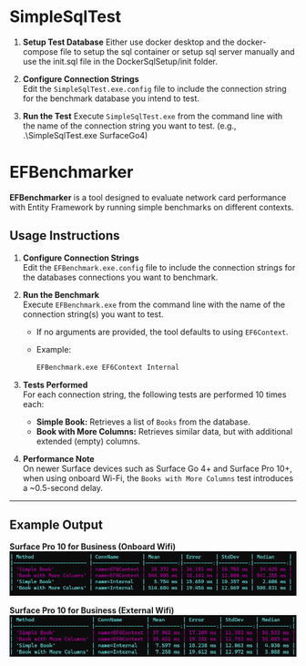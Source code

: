 # SimpleSqlTest

1. **Setup Test Database**
   Either use docker desktop and the docker-compose file to setup the sql container or setup sql server manually and use the init.sql file in the DockerSqlSetup/init folder.

1. **Configure Connection Strings**  
   Edit the `SimpleSqlTest.exe.config` file to include the connection string for the benchmark database you intend to test.

2. **Run the Test**
   Execute `SimpleSqlTest.exe` from the command line with the name of the connection string you want to test. (e.g., .\SimpleSqlTest.exe SurfaceGo4)



   
# EFBenchmarker

**EFBenchmarker** is a tool designed to evaluate network card performance with Entity Framework by running simple benchmarks on different contexts. 

## Usage Instructions

1. **Configure Connection Strings**  
   Edit the `EFBenchmark.exe.config` file to include the connection strings for the databases connections you want to benchmark.

2. **Run the Benchmark**  
   Execute `EFBenchmark.exe` from the command line with the name of the connection string(s) you want to test.

   - If no arguments are provided, the tool defaults to using `EF6Context`.

   - Example:
     ```bash
     EFBenchmark.exe EF6Context Internal
     ```

3. **Tests Performed**  
   For each connection string, the following tests are performed 10 times each:
   - **Simple Book:** Retrieves a list of `Books` from the database.
   - **Book with More Columns:** Retrieves similar data, but with additional extended (empty) columns. 

4. **Performance Note**  
   On newer Surface devices such as Surface Go 4+ and Surface Pro 10+, when using onboard Wi-Fi, the `Books with More Columns` test introduces a ~0.5-second delay.
---

## Example Output

**Surface Pro 10 for Business (Onboard Wifi)**
![Description](ExampleOutput/SurfacePro10_InternalWifi.png)

**Surface Pro 10 for Business (External Wifi)**
![Description](ExampleOutput/SurfacePro10_ExternalWifi.png)
